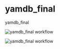 # yamdb_final
yamdb_final

![yamdb_final workflow](https://github.com/SergeyMMedvedev/yamdb_final/workflows/yamdb_final%20workflow/badge.svg)

![yamdb_final workflow](https://github.com/SergeyMMedvedev/yamdb_final/.github/workflows/main.yml/badge.svg)







